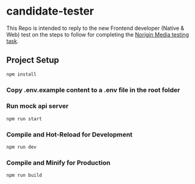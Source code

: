 # candidate-tester

This Repo is intended to reply to the new Frontend developer (Native & Web) test on the steps to follow for completing the [Norigin Media testing task](https://github.com/NoriginMedia/candidate-tester).

## Project Setup

```sh
npm install
```

### Copy .env.example content to a .env file in the root folder

### Run mock api server

```sh
npm run start
```

### Compile and Hot-Reload for Development

```sh
npm run dev
```

### Compile and Minify for Production

```sh
npm run build
```
